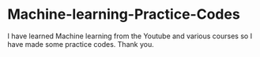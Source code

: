 # Machine-learning-Practice-Codes
I have learned Machine learning from the Youtube and various courses so I have made some practice codes. Thank you.
